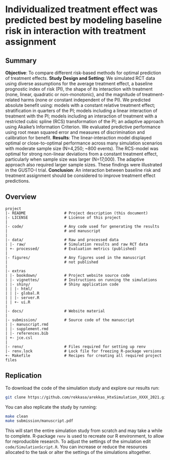 # Individualized treatment effect was predicted best by modeling baseline risk in interaction with treatment assignment

## Summary
**Objective**: To compare different risk-based methods for optimal prediction
of treatment effects. **Study Design and Setting**: We simulated RCT data
using diverse assumptions for the average treatment effect, a baseline
prognostic index of risk (PI), the shape of its interaction with treatment
(none, linear, quadratic or non-monotonic), and the magnitude of
treatment-related harms (none or constant independent of the PI). We predicted
absolute benefit using: models with a constant relative treatment effect;
stratification in quarters of the PI; models including a linear interaction of
treatment with the PI; models including an interaction of treatment with a
restricted cubic spline (RCS) transformation of the PI; an adaptive approach
using Akaike’s Information Criterion. We evaluated predictive performance
using root mean squared error and measures of discrimination and calibration
for benefit. **Results**: The linear-interaction model displayed optimal or
close-to-optimal performance across many simulation scenarios with moderate
sample size (N=4,250; ~800 events). The RCS-model was optimal for strong
non-linear deviations from a constant treatment effect, particularly when
sample size was larger (N=17,000). The adaptive approach also required larger
sample sizes. These findings were illustrated in the GUSTO-I
trial. **Conclusion**: An interaction between baseline risk and treatment
assignment should be considered to improve treatment effect predictions.

## Overview

```
project
|- README                 # Project description (this document)
|- LICENSE                # License of this project
|
|- code/                  # Any code used for generating the results
|                         # and manuscript
|
|- data/                  # Raw and processed data
| |- raw/                 # Simulation results and raw RCT data
| +- processed/           # Evaluation metrics (published)
|
|- figures/               # Any figures used in the manuscript
|                         # not published
|
|- extras
| |- bookdown/            # Project website source code
| |- vignettes/           # Instructions on running the simulations
| |- shiny/               # Shiny application code
| | |- html/
| | |- global.R
| | |- server.R
| | +- ui.R
|
|- docs/                  # Website material
|
|- submission/            # Source code of the manuscript
| |- manuscript.rmd
| |- supplement.rmd
| |- references.bib
| +- jce.csl
|
|- renv/                  # Files required for setting up renv
|- renv.lock              # Lock file for freezing R-package versions
+- Makefile               # Recipes for creating all required project files
```


## Replication

To download the code of the simulation study and explore our results run:
```bash
git clone https://github.com/rekkasa/arekkas_HteSimulation_XXXX_2021.git
```

You can also replicate the study by running:
```bash
make clean
make submission/manuscript.pdf
```
This will start the entire simulation study from scratch and may take a while to complete.
R-package `renv` is used to recreate our R environment, to allow for reproducible research.
To adjust the settings of the simulation edit `code/SimulationScript.R`. You can increase 
or reduce the resources allocated to the task or alter the settings of the simulations
altogether.
